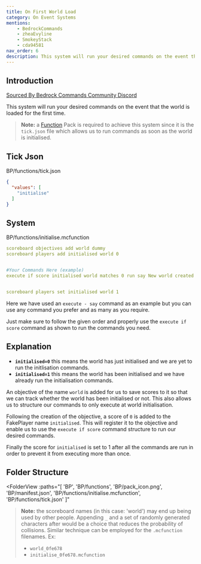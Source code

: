```yaml
---
title: On First World Load
category: On Event Systems
mentions:
    - BedrockCommands
    - zheaEvyline
    - SmokeyStack
    - cda94581
nav_order: 6
description: This system will run your desired commands on the event that the world is loaded for the first time.
---
```


## Introduction

[Sourced By Bedrock Commands Community Discord](https://discord.gg/SYstTYx5G5)

This system will run your desired commands on the event that the world is loaded for the first time.
> **Note:** a [Function](/commands/mcfunctions) Pack is required to achieve this system since it is the `tick.json` file which allows us to run commands as soon as the world is initialised.


## Tick Json

<CodeHeader>BP/functions/tick.json</CodeHeader>
```json
{
  "values": [
    "initialise"
  ]
}
```

## System

<CodeHeader>BP/functions/initialise.mcfunction</CodeHeader>
```yaml
scoreboard objectives add world dummy
scoreboard players add initialised world 0


#Your Commands Here (example)
execute if score initialised world matches 0 run say New world created!


scoreboard players set initialised world 1
```

Here we have used an `execute - say` command as an example but you can use any command you prefer and as many as you require.

Just make sure to follow the given order and properly use the `execute if score` command as shown to run the commands you need.

## Explanation

- **` initialised=0 `** this means the world has just initialised and we are yet to run the initlisation commands.
- **` initialised=1 `** this means the world has been initialised and we have already run the initialisation commands.

An objective of the name `world` is added for us to save scores to it so that we can track whether the world has been initialised or not. This also allows us to structure our commands to only execute at world initialisation.

Following the creation of the objective, a score of `0` is added to the FakePlayer name `initialised`. This will register it to the objective and enable us to use the `execute if score` command structure to run our desired commands.

Finally the score for `initialised` is set to 1 after all the commands are run in order to prevent it from executing more than once.

## Folder Structure

<FolderView
	:paths="[
    'BP',
    'BP/functions',
    'BP/pack_icon.png',
    'BP/manifest.json',
    'BP/functions/initialise.mcfunction',
    'BP/functions/tick.json'
]"
></FolderView>

> **Note:** the scoreboard names (in this case: 'world') may end up being used by other people. Appending ` _ ` and a set of randomly generated characters after would be a choice that reduces the probability of collisions. Similar technique can be employed for the ` .mcfunction ` filenames. Ex:
> - ` world_0fe678 `
> - ` initialise_0fe678.mcfunction `

